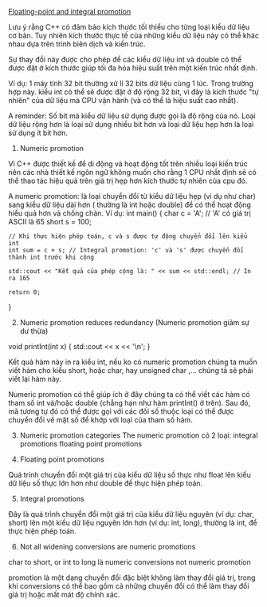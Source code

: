 [Floating-point and integral promotion](https://www.learncpp.com/cpp-tutorial/floating-point-and-integral-promotion/)

Lưu ý rằng C++ có đảm bảo kích thước tối thiểu cho từng loại kiểu dữ liệu cơ bản. Tuy nhiên kích thước thực tế của những kiểu dữ liệu này có thể khác nhau dựa trên trình biên dịch và kiến trúc.

Sự thay đổi này được cho phép để các kiểu dữ liệu int và double có thể được đặt ở kích thước giúp tối đa hóa hiệu suất trên một kiến ​​trúc nhất định.

Ví dụ: 1 máy tính 32 bit thường xử lí 32 bits dữ liệu cùng 1 lúc. Trong trường hợp này. kiểu int có thể sẽ được đặt ở độ rộng 32 bit, vì đây là kích thước "tự nhiên" của dữ liệu mà CPU vận hành (và có thể là hiệu suất cao nhất).

A reminder: Số bit mà kiểu dữ liệu sử dụng được gọi là độ rộng của nó. Loại dữ liệu rộng hơn là loại sử dụng nhiều bit hơn và loại dữ liệu hẹp hơn là loại sử dụng ít bit hơn.

1. Numeric promotion

Vì C++ được thiết kế để di động và hoạt động tốt trên nhiều loại kiến trúc nên các nhà thiết kế ngôn ngữ không muốn cho rằng 1 CPU nhất định sẽ có thể thao tác hiệu quả trên giá trị hẹp hơn kích thước tự nhiên của cpu đó.

A numeric promotion: là loại chuyển đổi từ kiểu dữ liệu hẹp (ví dụ như char) sang kiểu dữ liệu dài hơn ( thường là int hoặc double) để có thể hoạt động hiểu quả hơn và chống chàn. 
Ví dụ: 
int main() {
    char c = 'A'; // 'A' có giá trị ASCII là 65
    short s = 100;

    // Khi thực hiện phép toán, c và s được tự động chuyển đổi lên kiểu int
    int sum = c + s; // Integral promotion: 'c' và 's' được chuyển đổi thành int trước khi cộng

    std::cout << "Kết quả của phép cộng là: " << sum << std::endl; // In ra 165

    return 0;
}


2. Numeric promotion reduces redundancy (Numeric promotion giảm sự dư thừa)

void printInt(int x)
{
    std::cout << x << '\n';
}

Kết quả hàm này in ra kiểu int, nếu ko có numeric promotion chúng ta muốn viết hàm cho kiểu short, hoặc char, hay unsigned char ,... chúng tả sẽ phải viết lại hàm này.

Numeric promotion có thể giúp ích ở đây chúng ta có thể viết các hàm có tham số int và/hoặc double (chẳng hạn như hàm printInt() ở trên). Sau đó, mã tương tự đó có thể được gọi với các đối số thuộc loại có thể được chuyển đổi về mặt số để khớp với loại của tham số hàm.

3. Numeric promotion categories
The numeric promotion có 2 loại:
integral promotions
floating point promotions

4. Floating point promotions

Quá trình chuyển đổi một giá trị của kiểu dữ liệu số thực như float lên kiểu dữ liệu số thực lớn hơn như double để thực hiện phép toán.

5. Integral promotions

Đây là quá trình chuyển đổi một giá trị của kiểu dữ liệu nguyên (ví dụ: char, short) lên một kiểu dữ liệu nguyên lớn hơn (ví dụ: int, long), thường là int, để thực hiện phép toán.

6. Not all widening conversions are numeric promotions

char to short, or int to long là numeric conversions not numeric promotion

promotion là một dạng chuyển đổi đặc biệt không làm thay đổi giá trị, trong khi conversions có thể bao gồm cả những chuyển đổi có thể làm thay đổi giá trị hoặc mất mát độ chính xác. 